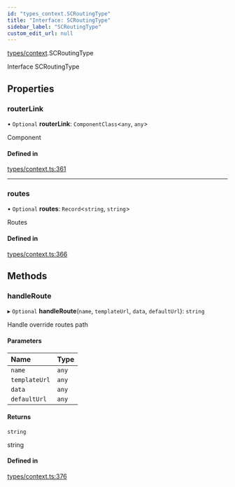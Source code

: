```yaml
---
id: "types_context.SCRoutingType"
title: "Interface: SCRoutingType"
sidebar_label: "SCRoutingType"
custom_edit_url: null
---
```


[types/context](../modules/types_context.md).SCRoutingType

Interface SCRoutingType

## Properties

### routerLink

• `Optional` **routerLink**: `ComponentClass`<`any`, `any`\>

Component

#### Defined in

[types/context.ts:361](https://github.com/selfcommunity/community-ui/blob/67100aa/packages/sc-core/src/types/context.ts#L361)

___

### routes

• `Optional` **routes**: `Record`<`string`, `string`\>

Routes

#### Defined in

[types/context.ts:366](https://github.com/selfcommunity/community-ui/blob/67100aa/packages/sc-core/src/types/context.ts#L366)

## Methods

### handleRoute

▸ `Optional` **handleRoute**(`name`, `templateUrl`, `data`, `defaultUrl`): `string`

Handle override routes path

#### Parameters

| Name | Type |
| :------ | :------ |
| `name` | `any` |
| `templateUrl` | `any` |
| `data` | `any` |
| `defaultUrl` | `any` |

#### Returns

`string`

string

#### Defined in

[types/context.ts:376](https://github.com/selfcommunity/community-ui/blob/67100aa/packages/sc-core/src/types/context.ts#L376)
